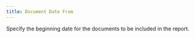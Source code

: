 ```yaml
---
title: Document Date From
---
```



Specify the beginning date for the documents to be included in the report.
